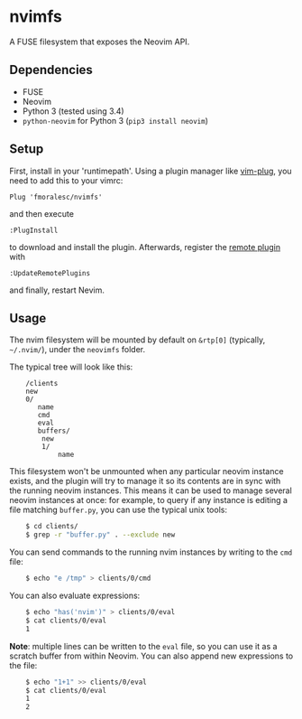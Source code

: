 # nvimfs

A FUSE filesystem that exposes the Neovim API.

## Dependencies

* FUSE
* Neovim
* Python 3 (tested using 3.4)
* `python-neovim` for Python 3 (`pip3 install neovim`)

## Setup

First, install in your 'runtimepath'. Using a plugin manager like [vim-plug][],
you need to add this to your vimrc:

~~~ vim
Plug 'fmoralesc/nvimfs'
~~~

and then execute

~~~ vim
:PlugInstall
~~~

to download and install the plugin. Afterwards, register the [remote
plugin][remote-plugin] with

~~~ vim
:UpdateRemotePlugins
~~~

and finally, restart Nevim.

[vim-plug]: https://github.com/junegunn/vim-plug

[remote-plugin]: http://neovim.io/doc/user/remote_plugin.html#remote-plugin

## Usage

The nvim filesystem will be mounted by default on `&rtp[0]` (typically,
`~/.nvim/`), under the `neovimfs` folder.

The typical tree will look like this:

~~~
    /clients
	new
	0/
	   name
	   cmd
	   eval
	   buffers/
		new
		1/
		    name
~~~

This filesystem won't be unmounted when any particular neovim instance exists,
and the plugin will try to manage it so its contents are in sync with the
running neovim instances. This means it can be used to manage several neovim
instances at once: for example, to query if any instance is editing a file
matching `buffer.py`, you can use the typical unix tools:

~~~ sh
    $ cd clients/
    $ grep -r "buffer.py" . --exclude new
~~~

You can send commands to the running nvim instances by writing to the `cmd`
file:

~~~ sh
    $ echo "e /tmp" > clients/0/cmd
~~~

You can also evaluate expressions:

~~~ sh
    $ echo "has('nvim')" > clients/0/eval
    $ cat clients/0/eval
    1
~~~

**Note**: multiple lines can be written to the `eval` file, so you can use it
as a scratch buffer from within Neovim. You can also append new expressions to
the file:


~~~ sh
    $ echo "1+1" >> clients/0/eval
    $ cat clients/0/eval
    1
    2
~~~
